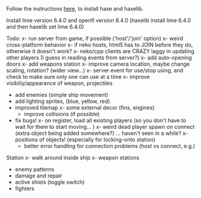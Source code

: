 Follow the instructions <a href="https://haxe.org/videos/tutorials/haxeflixel-tutorial-series/1-getting-started.html" target="_blank">here</a>, to install haxe and haxelib.

Install lime version 6.4.0 and openfl version 8.4.0 (haxelib install lime 6.4.0 and then haxelib set lime 6.4.0) 

Todo:
x- run server from game, if possible ('host'/'join' option)
	x- weird cross-platform behavior
		x- if neko hosts, html5 has to JOIN before they do, otherwise it doesn't work?
		x- neko/cpp clients are CRAZY laggy in updating other players (I guess in reading events from server?)
x- add auto-opening doors
x- add weapons station
	x- improve camera location, maybe change scaling, rotation? (wider view...)
	x- server event for use/stop using, and check to make sure only one can use at a time
	x- improve visibiliy/appearance of weapon, projectiles
- add enemies (simple ship movement)
- add lighting sprites, (blue, yellow, red)
- improved tilemap
	x- some external decor (fins, engines)
	- improve collisions (if possible)
- fix bugs!
	x- on register, load all existing players (so you don't have to wait for them to start moving... )
	x- weird dead player spawn on connect (extra object being added somewhere?) ... haven't seen in a while?
	x- positions of objects! (especially for locking-onto station)
	- better error handling for connection problems (host vs connect, e.g.)

Station
 x- walk around inside ship
 x- weapon stations
 - enemy patterns
 - damage and repair
 - active shiels (toggle switch)
 - fighters
